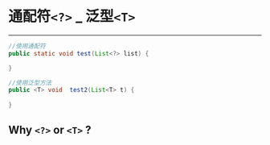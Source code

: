 #   通配符```<?>``` _ 泛型```<T>```
---

```java
//使用通配符
public static void test(List<?> list) {

}

//使用泛型方法
public <T> void  test2(List<T> t) {
        
}
```


    
    
## Why ```<?>``` or ```<T>``` ?
